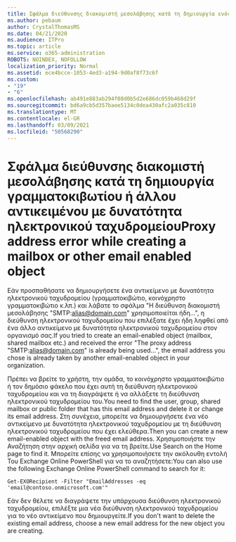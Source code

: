 ```yaml
---
title: Σφάλμα διεύθυνσης διακομιστή μεσολάβησης κατά τη δημιουργία ενός κοινόχρηστου γραμματοκιβωτίου
ms.author: pebaum
author: CrystalThomasMS
ms.date: 04/21/2020
ms.audience: ITPro
ms.topic: article
ms.service: o365-administration
ROBOTS: NOINDEX, NOFOLLOW
localization_priority: Normal
ms.assetid: ece4bcce-1053-4ed3-a194-9d0af8f73c6f
ms.custom:
- "19"
- "6"
ms.openlocfilehash: ab491e883ab294f08d0b5d2e686dc059b468d29f
ms.sourcegitcommit: bd6a9cb5d357baee5134c0dea430afc2a035c810
ms.translationtype: MT
ms.contentlocale: el-GR
ms.lasthandoff: 03/09/2021
ms.locfileid: "50568290"
---
```

# <a name="proxy-address-error-while-creating-a-mailbox-or-other-email-enabled-object"></a><span data-ttu-id="b3c12-102">Σφάλμα διεύθυνσης διακομιστή μεσολάβησης κατά τη δημιουργία γραμματοκιβωτίου ή άλλου αντικειμένου με δυνατότητα ηλεκτρονικού ταχυδρομείου</span><span class="sxs-lookup"><span data-stu-id="b3c12-102">Proxy address error while creating a mailbox or other email enabled object</span></span>

<span data-ttu-id="b3c12-103">Εάν προσπαθήσατε να δημιουργήσετε ένα αντικείμενο με δυνατότητα ηλεκτρονικού ταχυδρομείου (γραμματοκιβώτιο, κοινόχρηστο γραμματοκιβώτιο κ.λπ.) και λάβατε το σφάλμα "Η διεύθυνση διακομιστή μεσολάβησης "SMTP:alias@domain.com" χρησιμοποιείται ήδη...", η διεύθυνση ηλεκτρονικού ταχυδρομείου που επιλέξατε έχει ήδη ληφθεί από ένα άλλο αντικείμενο με δυνατότητα ηλεκτρονικού ταχυδρομείου στον οργανισμό σας.</span><span class="sxs-lookup"><span data-stu-id="b3c12-103">If you tried to create an email-enabled object (mailbox, shared mailbox etc.) and received the error "The proxy address "SMTP:alias@domain.com" is already being used…", the email address you chose is already taken by another email-enabled object in your organization.</span></span>
  
<span data-ttu-id="b3c12-104">Πρέπει να βρείτε το χρήστη, την ομάδα, το κοινόχρηστο γραμματοκιβώτιο ή τον δημόσιο φάκελο που έχει αυτή τη διεύθυνση ηλεκτρονικού ταχυδρομείου και να τη διαγράψετε ή να αλλάξετε τη διεύθυνση ηλεκτρονικού ταχυδρομείου του.</span><span class="sxs-lookup"><span data-stu-id="b3c12-104">You need to find the user, group, shared mailbox or public folder that has this email address and delete it or change its email address.</span></span> <span data-ttu-id="b3c12-105">Στη συνέχεια, μπορείτε να δημιουργήσετε ένα νέο αντικείμενο με δυνατότητα ηλεκτρονικού ταχυδρομείου με τη διεύθυνση ηλεκτρονικού ταχυδρομείου που έχει ελεύθερα.</span><span class="sxs-lookup"><span data-stu-id="b3c12-105">Then you can create a new email-enabled object with the freed email address.</span></span> <span data-ttu-id="b3c12-106">Χρησιμοποιήστε την Αναζήτηση στην αρχική σελίδα για να τη βρείτε.</span><span class="sxs-lookup"><span data-stu-id="b3c12-106">Use Search on the Home page to find it.</span></span> <span data-ttu-id="b3c12-107">Μπορείτε επίσης να χρησιμοποιήσετε την ακόλουθη εντολή Του Exchange Online PowerShell για να το αναζητήσετε:</span><span class="sxs-lookup"><span data-stu-id="b3c12-107">You can also use the following Exchange Online PowerShell command to search for it:</span></span>

`
    Get-EXORecipient -Filter "EmailAddresses -eq 'email@contoso.onmicrosoft.com'"
`
  
<span data-ttu-id="b3c12-108">Εάν δεν θέλετε να διαγράψετε την υπάρχουσα διεύθυνση ηλεκτρονικού ταχυδρομείου, επιλέξτε μια νέα διεύθυνση ηλεκτρονικού ταχυδρομείου για το νέο αντικείμενο που δημιουργείτε.</span><span class="sxs-lookup"><span data-stu-id="b3c12-108">If you don't want to delete the existing email address, choose a new email address for the new object you are creating.</span></span>
  